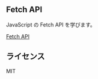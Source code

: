 ## Fetch API

JavaScript の Fetch API を学びます。

[Fetch API](https://developer.mozilla.org/ja/docs/Web/API/Fetch_API)

## ライセンス

MIT
